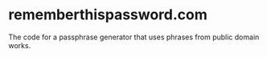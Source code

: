 # rememberthispassword.com
The code for a passphrase generator that uses phrases from public domain works.
